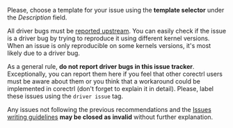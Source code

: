 Please, choose a template for your issue using the **template selector** under the *Description* field.

All driver bugs must be [reported upstream](https://gitlab.com/corectrl/corectrl/-/wikis/FAQ#i-found-a-driver-bug-where-can-i-report-it). You can easily check if the issue is a driver bug by trying to reproduce it using different kernel versions. When an issue is only reproducible on some kernels versions, it's most likely due to a driver bug.

As a general rule, **do not report driver bugs in this issue tracker**. Exceptionally, you can report them here if you feel that other corectrl users must be aware about them or you think that a workaround could be implemented in corectrl (don't forget to explain it in detail). Please, label these issues using the `driver issue` tag.

Any issues not following the previous recommendations and the [Issues writing guidelines](CONTRIBUTING.md#Issues-writing-guidelines) **may be closed as invalid** without further explanation.
